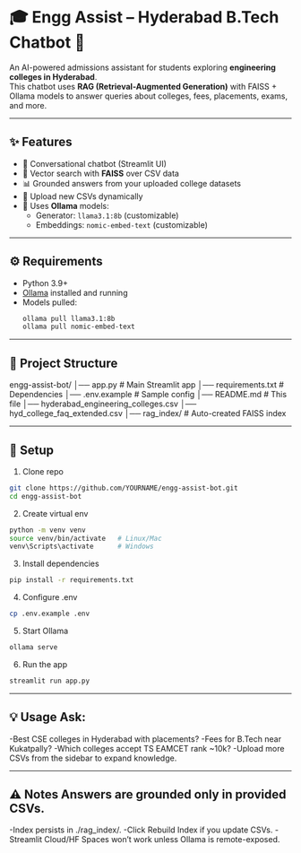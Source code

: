 # 🎓 Engg Assist – Hyderabad B.Tech Chatbot 🤖

An AI-powered admissions assistant for students exploring **engineering colleges in Hyderabad**.  
This chatbot uses **RAG (Retrieval-Augmented Generation)** with FAISS + Ollama models to answer queries about colleges, fees, placements, exams, and more.

---

## ✨ Features
- 💬 Conversational chatbot (Streamlit UI)
- 🔎 Vector search with **FAISS** over CSV data
- 📊 Grounded answers from your uploaded college datasets
- 📁 Upload new CSVs dynamically
- 🧠 Uses **Ollama** models:
  - Generator: `llama3.1:8b` (customizable)
  - Embeddings: `nomic-embed-text` (customizable)

---

## ⚙️ Requirements
- Python 3.9+
- [Ollama](https://ollama.com) installed and running
- Models pulled:
  ```bash
  ollama pull llama3.1:8b
  ollama pull nomic-embed-text

---  

## 📂 Project Structure

engg-assist-bot/
│── app.py # Main Streamlit app
│── requirements.txt # Dependencies
│── .env.example # Sample config
│── README.md # This file
│── hyderabad_engineering_colleges.csv 
│── hyd_college_faq_extended.csv 
│── rag_index/ # Auto-created FAISS index


---

## 🚀 Setup

1. Clone repo
```bash
git clone https://github.com/YOURNAME/engg-assist-bot.git
cd engg-assist-bot 
```
2. Create virtual env
```bash
python -m venv venv
source venv/bin/activate   # Linux/Mac
venv\Scripts\activate      # Windows
```
3. Install dependencies
```bash
pip install -r requirements.txt
```

4. Configure .env
```bash
cp .env.example .env
```

5. Start Ollama
```bash
ollama serve
```

6. Run the app
```bash 
streamlit run app.py
```

---


## 💡 Usage Ask:

-Best CSE colleges in Hyderabad with placements?
-Fees for B.Tech near Kukatpally?
-Which colleges accept TS EAMCET rank ~10k?
-Upload more CSVs from the sidebar to expand knowledge.

---

## ⚠️ Notes Answers are grounded only in provided CSVs.

-Index persists in ./rag_index/.
-Click Rebuild Index if you update CSVs.
-Streamlit Cloud/HF Spaces won’t work unless Ollama is remote-exposed.